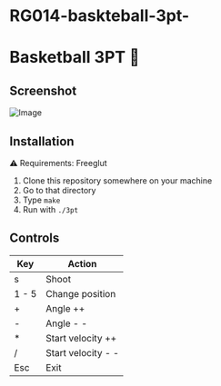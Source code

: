 # RG014-baskteball-3pt-
Basketball 3PT :basketball: 
==============


## Screenshot

![Image](screnshoots/photo4.png)

## Installation
:warning: Requirements: Freeglut

1. Clone this repository somewhere on your machine
2. Go to that directory
3. Type `make`
4. Run with `./3pt`

## Controls 

|Key  | Action |
|------|--------|
|s    | Shoot  |
|1 - 5| Change position |
|  + |  Angle ++ |
|  - |  Angle - - |
|  * | Start velocity ++ |
|  / | Start velocity - -|
| Esc| Exit |


